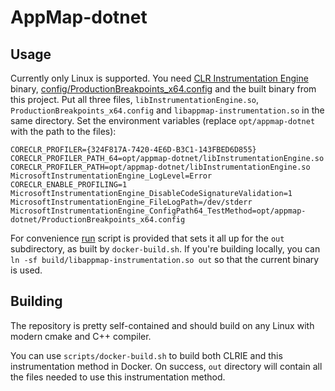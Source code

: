 # AppMap-dotnet

## Usage

Currently only Linux is supported. You need [CLR Instrumentation Engine](https://github.com/microsoft/CLRInstrumentationEngine/)
binary, [config/ProductionBreakpoints_x64.config](config/ProductionBreakpoints_x64.config) and the built binary from this project.
Put all three files, `libInstrumentationEngine.so`, `ProductionBreakpoints_x64.config` and `libappmap-instrumentation.so` in the same
directory. Set the environment variables (replace `opt/appmap-dotnet` with the path to the files):
```
CORECLR_PROFILER={324F817A-7420-4E6D-B3C1-143FBED6D855}
CORECLR_PROFILER_PATH_64=opt/appmap-dotnet/libInstrumentationEngine.so
CORECLR_PROFILER_PATH=opt/appmap-dotnet/libInstrumentationEngine.so
MicrosoftInstrumentationEngine_LogLevel=Error
CORECLR_ENABLE_PROFILING=1
MicrosoftInstrumentationEngine_DisableCodeSignatureValidation=1
MicrosoftInstrumentationEngine_FileLogPath=/dev/stderr
MicrosoftInstrumentationEngine_ConfigPath64_TestMethod=opt/appmap-dotnet/ProductionBreakpoints_x64.config
```

For convenience [run](scripts/run.sh) script is provided that sets it all up for the `out` subdirectory, as built
by `docker-build.sh`. If you're building locally, you can `ln -sf build/libappmap-instrumentation.so out`
so that the current binary is used.

## Building

The repository is pretty self-contained and should build on any Linux with modern cmake and C++ compiler.

You can use `scripts/docker-build.sh` to build both CLRIE and this instrumentation method in Docker.
On success, `out` directory will contain all the files needed to use this instrumentation method.
